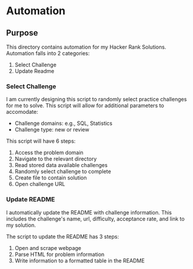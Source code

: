 
# Automation

## Purpose
This directory contains automation for my Hacker Rank Solutions. Automation falls into 2 categories:
1. Select Challenge
2. Update Readme


### Select Challenge
I am currently designing this script to randomly select practice challenges for me to solve. This script will allow for additional parameters to accomodate:
- Challenge domains: e.g.,  SQL, Statistics
- Challenge type: new or review

This script will have 6 steps:
1. Access the problem domain
2. Navigate to the relevant directory
3. Read stored data available challenges
4. Randomly select challenge to complete
5. Create file to contain solution
6. Open challenge URL


### Update README
I automatically update the README with challenge information. This includes the challenge's name, url, difficulty, acceptance rate, and link to my solution.

The script to update the README has 3 steps:
1. Open and scrape webpage
2. Parse HTML for problem information
3. Write information to a formatted table in the README


